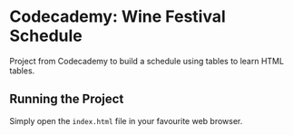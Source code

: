 # Codecademy: Wine Festival Schedule

Project from Codecademy to build a schedule using tables to learn HTML tables.

## Running the Project
Simply open the `index.html` file in your favourite web browser.